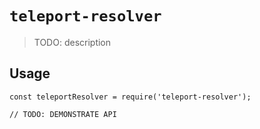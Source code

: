 # `teleport-resolver`

> TODO: description

## Usage

```
const teleportResolver = require('teleport-resolver');

// TODO: DEMONSTRATE API
```
